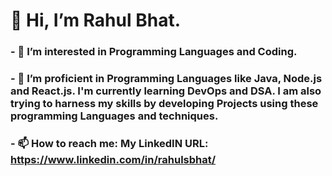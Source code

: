 # 👋 Hi, I’m Rahul Bhat.
### - 👀 I’m interested in Programming Languages and Coding.
### - 🌱 I’m proficient in Programming Languages like Java, Node.js and React.js. I'm currently learning DevOps and DSA. I am also trying to harness my skills by developing Projects using these programming Languages and techniques. 
### - 📫 How to reach me: My LinkedIN URL: https://www.linkedin.com/in/rahulsbhat/
